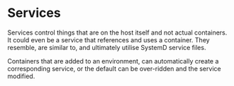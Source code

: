 # Services

Services control things that are on the host itself and not actual containers.  It could even be a service that references and uses a container.
They resemble, are similar to, and ultimately utilise SystemD service files.

Containers that are added to an environment, can automatically create a corresponding service, or the default can be over-ridden and the service modified.
